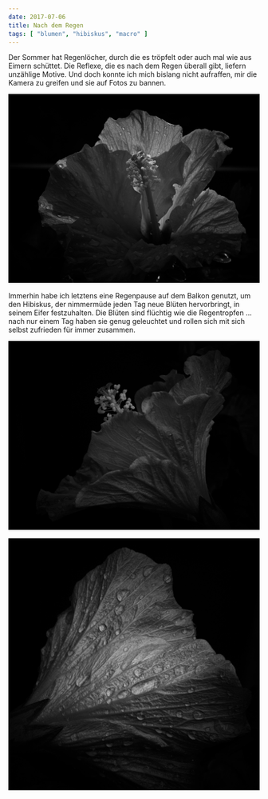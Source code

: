 ```yaml
---
date: 2017-07-06
title: Nach dem Regen
tags: [ "blumen", "hibiskus", "macro" ]
---
```


Der Sommer hat Regenlöcher, durch die es tröpfelt oder auch mal wie aus 
Eimern schüttet. Die Reflexe, die es nach dem Regen überall gibt, 
liefern unzählige Motive. Und doch konnte ich mich bislang nicht 
aufraffen, mir die Kamera zu greifen und sie auf Fotos zu bannen.

![](images/20170706_12.png)

Immerhin habe ich letztens eine Regenpause auf dem Balkon genutzt, um 
den Hibiskus, der nimmermüde jeden Tag neue Blüten hervorbringt, in 
seinem Eifer festzuhalten. Die Blüten sind flüchtig wie die Regentropfen 
... nach nur einem Tag haben sie genug geleuchtet und rollen sich 
mit sich selbst zufrieden für immer zusammen.

![](images/20170706_14.png)

![](images/20170706_15.png)
